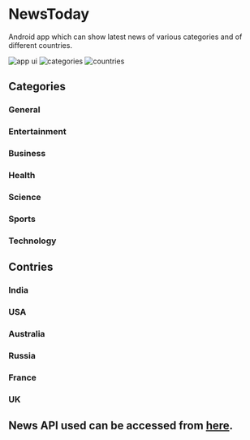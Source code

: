 # NewsToday
Android app which can show latest news of various categories and of different countries.

![app ui](https://github.com/pebblestack/NewsToday/blob/main/Assets/Screenshots/Screenshot_20210416_152353.jpg)
![categories](https://github.com/pebblestack/NewsToday/blob/main/Assets/Screenshots/Screenshot_20210416_152413.jpg)
![countries](https://github.com/pebblestack/NewsToday/blob/main/Assets/Screenshots/Screenshot_20210416_152455.jpg)

## Categories
### General
### Entertainment
### Business
### Health
### Science
### Sports
### Technology

## Contries
### India
### USA
### Australia
### Russia
### France
### UK

## News API used can be accessed from [here](https://saurav.tech/NewsAPI/).
